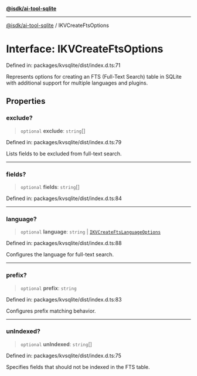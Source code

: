 [**@isdk/ai-tool-sqlite**](../README.md)

***

[@isdk/ai-tool-sqlite](../globals.md) / IKVCreateFtsOptions

# Interface: IKVCreateFtsOptions

Defined in: packages/kvsqlite/dist/index.d.ts:71

Represents options for creating an FTS (Full-Text Search) table in SQLite with additional support for multiple languages and plugins.

## Properties

### exclude?

> `optional` **exclude**: `string`[]

Defined in: packages/kvsqlite/dist/index.d.ts:79

Lists fields to be excluded from full-text search.

***

### fields?

> `optional` **fields**: `string`[]

Defined in: packages/kvsqlite/dist/index.d.ts:84

***

### language?

> `optional` **language**: `string` \| [`IKVCreateFtsLanguageOptions`](IKVCreateFtsLanguageOptions.md)

Defined in: packages/kvsqlite/dist/index.d.ts:88

Configures the language for full-text search.

***

### prefix?

> `optional` **prefix**: `string`

Defined in: packages/kvsqlite/dist/index.d.ts:83

Configures prefix matching behavior.

***

### unIndexed?

> `optional` **unIndexed**: `string`[]

Defined in: packages/kvsqlite/dist/index.d.ts:75

Specifies fields that should not be indexed in the FTS table.
